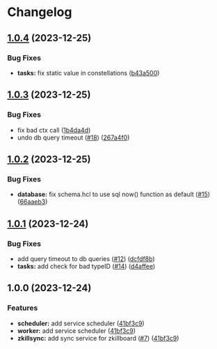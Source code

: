 # Changelog

## [1.0.4](https://github.com/buckbrady/evebot-tools-backend/compare/v1.0.3...v1.0.4) (2023-12-25)


### Bug Fixes

* **tasks:** fix static value in constellations ([b43a500](https://github.com/buckbrady/evebot-tools-backend/commit/b43a500d987acabbf8ca56f15c35d2d0bab78d04))

## [1.0.3](https://github.com/buckbrady/evebot-tools-backend/compare/v1.0.2...v1.0.3) (2023-12-25)


### Bug Fixes

* fix bad ctx call ([1b4da4d](https://github.com/buckbrady/evebot-tools-backend/commit/1b4da4d797eb0644facc8c657ca2c2dd6e438ca2))
* undo db query timeout ([#18](https://github.com/buckbrady/evebot-tools-backend/issues/18)) ([267a4f0](https://github.com/buckbrady/evebot-tools-backend/commit/267a4f0a975508f549fbf1bdeca2a606739c0dd3))

## [1.0.2](https://github.com/buckbrady/evebot-tools-backend/compare/v1.0.1...v1.0.2) (2023-12-25)


### Bug Fixes

* **database:** fix schema.hcl to use sql now() function as default ([#15](https://github.com/buckbrady/evebot-tools-backend/issues/15)) ([66aaeb3](https://github.com/buckbrady/evebot-tools-backend/commit/66aaeb35cf0a5def79bdef2e3b5a74bdac4e1c30))

## [1.0.1](https://github.com/buckbrady/evebot-tools-backend/compare/v1.0.0...v1.0.1) (2023-12-24)


### Bug Fixes

* add query timeout to db queries ([#12](https://github.com/buckbrady/evebot-tools-backend/issues/12)) ([dcfdf8b](https://github.com/buckbrady/evebot-tools-backend/commit/dcfdf8b0b17925b905214c08917b2a76bbb1500c))
* **tasks:** add check for bad typeID ([#14](https://github.com/buckbrady/evebot-tools-backend/issues/14)) ([d4affee](https://github.com/buckbrady/evebot-tools-backend/commit/d4affeeeef07a34bc4c8f4699a60e5c96833863b))

## 1.0.0 (2023-12-24)


### Features

* **scheduler:** add service scheduler ([41bf3c9](https://github.com/buckbrady/evebot-tools-backend/commit/41bf3c978ee5b1eb6f11af45132903d73ac71705))
* **worker:** add service scheduler ([41bf3c9](https://github.com/buckbrady/evebot-tools-backend/commit/41bf3c978ee5b1eb6f11af45132903d73ac71705))
* **zkillsync:** add sync service for zkillboard ([#7](https://github.com/buckbrady/evebot-tools-backend/issues/7)) ([41bf3c9](https://github.com/buckbrady/evebot-tools-backend/commit/41bf3c978ee5b1eb6f11af45132903d73ac71705))

